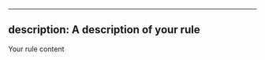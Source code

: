 <!--
Resumen generado automáticamente.

.continue/rules/new-rule.md

2025-09-13T06:20:07.349Z

——————————————————————————————
Archivo .md: new-rule.md
Tamaño: 66 caracteres, 5 líneas
Resumen básico generado automáticamente sin análisis de IA.
Contenido detectado basado en extensión y estructura básica.
-->
---
description: A description of your rule
---

Your rule content